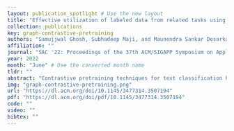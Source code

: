 ```yaml
---
layout: publication_spotlight # Use the new layout
title: "Effective utilization of labeled data from related tasks using graph contrastive pretraining: application to disaster related text classification" # Escape quotes in title
collection: publications
key: graph-contrastive-pretraining
authors: "Samujjwal Ghosh, Subhadeep Maji, and Maunendra Sankar Desarkar"
affiliation: ""
journal: "SAC '22: Proceedings of the 37th ACM/SIGAPP Symposium on Applied Computing"
year: 2022
month: "June" # Use the converted month name
tldr: ""
abstract: "Contrastive pretraining techniques for text classification has been largely studied in an unsupervised setting. However, oftentimes labeled data from related past datasets which share label semantics with current task is available. We hypothesize that using this labeled data effectively can lead to better generalization on current task. In this paper, we propose a novel way to effectively utilize labeled data from related tasks with a graph based supervised contrastive learning approach. We formulate a token-graph by extrapolating the supervised information from examples to tokens. Our experiments with 8 disaster datasets show our method outperforms baselines and also example-level contrastive learning based formulation. In addition, we show cross-domain effectiveness of our method in a zero-shot setting."
img: "graph-contrastive-pretraining.png"
url: "https://dl.acm.org/doi/10.1145/3477314.3507194"
pdf: "https://dl.acm.org/doi/pdf/10.1145/3477314.3507194"
code: ""
video: ""
bibtex: ""
---
```

